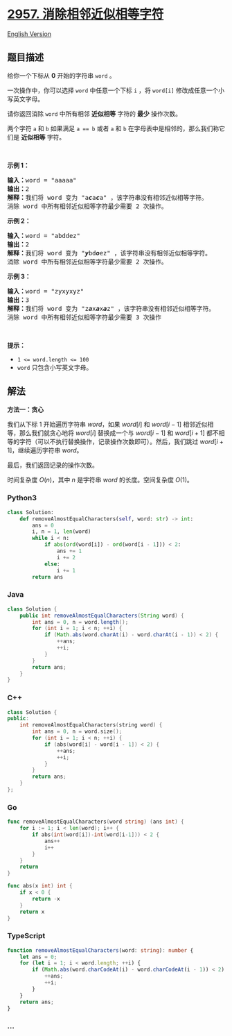 # [2957. 消除相邻近似相等字符](https://leetcode.cn/problems/remove-adjacent-almost-equal-characters)

[English Version](/solution/2900-2999/2957.Remove%20Adjacent%20Almost-Equal%20Characters/README_EN.md)

## 题目描述

<!-- 这里写题目描述 -->

<p>给你一个下标从 <strong>0</strong>&nbsp;开始的字符串&nbsp;<code>word</code>&nbsp;。</p>

<p>一次操作中，你可以选择&nbsp;<code>word</code>&nbsp;中任意一个下标 <code>i</code>&nbsp;，将&nbsp;<code>word[i]</code> 修改成任意一个小写英文字母。</p>

<p>请你返回消除 <code>word</code>&nbsp;中所有相邻 <strong>近似相等</strong>&nbsp;字符的 <strong>最少</strong>&nbsp;操作次数。</p>

<p>两个字符&nbsp;<code>a</code> 和&nbsp;<code>b</code>&nbsp;如果满足&nbsp;<code>a == b</code>&nbsp;或者&nbsp;<code>a</code> 和&nbsp;<code>b</code>&nbsp;在字母表中是相邻的，那么我们称它们是 <strong>近似相等</strong>&nbsp;字符。</p>

<p>&nbsp;</p>

<p><strong class="example">示例 1：</strong></p>

<pre>
<b>输入：</b>word = "aaaaa"
<b>输出：</b>2
<b>解释：</b>我们将 word 变为 "a<em><strong>c</strong></em>a<em><strong>c</strong></em>a" ，该字符串没有相邻近似相等字符。
消除 word 中所有相邻近似相等字符最少需要 2 次操作。
</pre>

<p><strong class="example">示例 2：</strong></p>

<pre>
<b>输入：</b>word = "abddez"
<b>输出：</b>2
<b>解释：</b>我们将 word 变为 "<em><strong>y</strong></em>bd<em><strong>o</strong></em>ez" ，该字符串没有相邻近似相等字符。
消除 word 中所有相邻近似相等字符最少需要 2 次操作。</pre>

<p><strong class="example">示例 3：</strong></p>

<pre>
<b>输入：</b>word = "zyxyxyz"
<b>输出：</b>3
<b>解释：</b>我们将 word 变为 "z<em><strong>a</strong></em>x<em><strong>a</strong></em>x<em><strong>a</strong></em>z" ，该字符串没有相邻近似相等字符。
消除 word 中所有相邻近似相等字符最少需要 3 次操作
</pre>

<p>&nbsp;</p>

<p><strong>提示：</strong></p>

<ul>
	<li><code>1 &lt;= word.length &lt;= 100</code></li>
	<li><code>word</code>&nbsp;只包含小写英文字母。</li>
</ul>

## 解法

<!-- 这里可写通用的实现逻辑 -->

**方法一：贪心**

我们从下标 $1$ 开始遍历字符串 $word$，如果 $word[i]$ 和 $word[i - 1]$ 相邻近似相等，那么我们就贪心地将 $word[i]$ 替换成一个与 $word[i - 1]$ 和 $word[i + 1]$ 都不相等的字符（可以不执行替换操作，记录操作次数即可）。然后，我们跳过 $word[i + 1]$，继续遍历字符串 $word$。

最后，我们返回记录的操作次数。

时间复杂度 $O(n)$，其中 $n$ 是字符串 $word$ 的长度。空间复杂度 $O(1)$。

<!-- tabs:start -->

### **Python3**

<!-- 这里可写当前语言的特殊实现逻辑 -->

```python
class Solution:
    def removeAlmostEqualCharacters(self, word: str) -> int:
        ans = 0
        i, n = 1, len(word)
        while i < n:
            if abs(ord(word[i]) - ord(word[i - 1])) < 2:
                ans += 1
                i += 2
            else:
                i += 1
        return ans
```

### **Java**

<!-- 这里可写当前语言的特殊实现逻辑 -->

```java
class Solution {
    public int removeAlmostEqualCharacters(String word) {
        int ans = 0, n = word.length();
        for (int i = 1; i < n; ++i) {
            if (Math.abs(word.charAt(i) - word.charAt(i - 1)) < 2) {
                ++ans;
                ++i;
            }
        }
        return ans;
    }
}
```

### **C++**

```cpp
class Solution {
public:
    int removeAlmostEqualCharacters(string word) {
        int ans = 0, n = word.size();
        for (int i = 1; i < n; ++i) {
            if (abs(word[i] - word[i - 1]) < 2) {
                ++ans;
                ++i;
            }
        }
        return ans;
    }
};
```

### **Go**

```go
func removeAlmostEqualCharacters(word string) (ans int) {
	for i := 1; i < len(word); i++ {
		if abs(int(word[i])-int(word[i-1])) < 2 {
			ans++
			i++
		}
	}
	return
}

func abs(x int) int {
	if x < 0 {
		return -x
	}
	return x
}
```

### **TypeScript**

```ts
function removeAlmostEqualCharacters(word: string): number {
    let ans = 0;
    for (let i = 1; i < word.length; ++i) {
        if (Math.abs(word.charCodeAt(i) - word.charCodeAt(i - 1)) < 2) {
            ++ans;
            ++i;
        }
    }
    return ans;
}
```

### **...**

```

```

<!-- tabs:end -->
